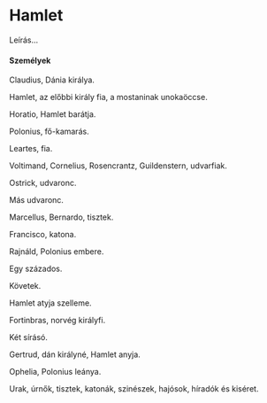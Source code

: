 <!-- ======================================================================
--- Search engine
title:          Hamlet
keywords:       Hamlet, tragédia
description:    William Shakespeare: Hamlet.
--- Menu system
order:          40
text:           Hamlet
hidden:         false
umbel:          false
--- Page properties
id:             /tragedies/hamlet
document:       
layout:         layout-2-left
$-left:         play-list
searchable:     true
======================================================================= -->

# Hamlet

Leírás...

#### Személyek

Claudius, Dánia királya.

Hamlet, az előbbi király fia, a mostaninak unokaöccse.

Horatio, Hamlet barátja.

Polonius, fő-kamarás.

Leartes, fia.

Voltimand,
Cornelius,
Rosencrantz,
Guildenstern, udvarfiak.

Ostrick, udvaronc.

Más udvaronc.

Marcellus,
Bernardo, tisztek.

Francisco, katona.

Rajnáld, Polonius embere.

Egy százados.

Követek.

Hamlet atyja szelleme.

Fortinbras, norvég királyfi.

Két sírásó.

Gertrud, dán királyné, Hamlet anyja.

Ophelia, Polonius leánya.

Urak, úrnők, tisztek, katonák, szinészek, hajósok, híradók és kiséret.
